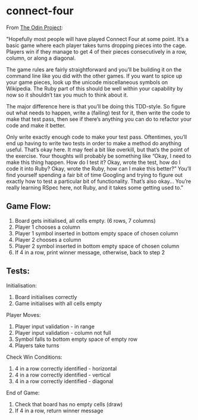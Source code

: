 # connect-four

From [The Odin Project](https://www.theodinproject.com/lessons/ruby-connect-four):

"Hopefully most people will have played Connect Four at some point. It’s a basic game where each player takes turns dropping pieces into the cage. Players win if they manage to get 4 of their pieces consecutively in a row, column, or along a diagonal.

The game rules are fairly straightforward and you’ll be building it on the command line like you did with the other games. If you want to spice up your game pieces, look up the unicode miscellaneous symbols on Wikipedia. The Ruby part of this should be well within your capability by now so it shouldn’t tax you much to think about it.

The major difference here is that you’ll be doing this TDD-style. So figure out what needs to happen, write a (failing) test for it, then write the code to make that test pass, then see if there’s anything you can do to refactor your code and make it better.

Only write exactly enough code to make your test pass. Oftentimes, you’ll end up having to write two tests in order to make a method do anything useful. That’s okay here. It may feel a bit like overkill, but that’s the point of the exercise. Your thoughts will probably be something like “Okay, I need to make this thing happen. How do I test it? Okay, wrote the test, how do I code it into Ruby? Okay, wrote the Ruby, how can I make this better?” You’ll find yourself spending a fair bit of time Googling and trying to figure out exactly how to test a particular bit of functionality. That’s also okay… You’re really learning RSpec here, not Ruby, and it takes some getting used to."

## Game Flow:

1. Board gets initialised, all cells empty. (6 rows, 7 columns)
2. Player 1 chooses a column
3. Player 1 symbol inserted in bottom empty space of chosen column
4. Player 2 chooses a column
5. Player 2 symbol inserted in bottom empty space of chosen column
6. If 4 in a row, print winner message, otherwise, back to step 2

## Tests:

Initialisation:
1. Board initialises correctly
2. Game initialises with all cells empty

Player Moves:
1. Player input validation - in range
2. Player input validation - column not full
3. Symbol falls to bottom empty space of empty row
4. Players take turns

Check Win Conditions:
1. 4 in a row correctly identified - horizontal
2. 4 in a row correctly identified - vertical
3. 4 in a row correctly identified - diagonal

End of Game:
1. Check that board has no empty cells (draw)
2. If 4 in a row, return winner message
